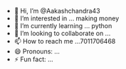 - 👋 Hi, I’m @Aakashchandra43
- 👀 I’m interested in ... making money 
- 🌱 I’m currently learning ... python
- 💞️ I’m looking to collaborate on ...
- 📫 How to reach me ...7011706468
- 😄 Pronouns: ...
- ⚡ Fun fact: ...

<!---
Aakashchandra43/Aakashchandra43 is a ✨ special ✨ repository because its `README.md` (this file) appears on your GitHub profile.
You can click the Preview link to take a look at your changes.
--->
